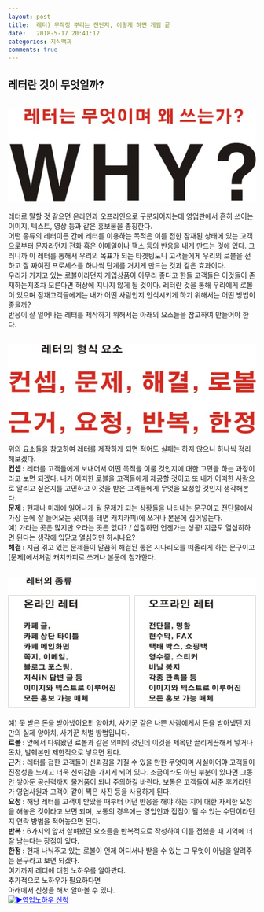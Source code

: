 ```yaml
---
layout: post
title:  레터) 무작정 뿌리는 전단지, 이렇게 하면 게임 끝
date:   2018-5-17 20:41:12
categories: 지식백과
comments: true
---
```




<h2>레터란 것이 무엇일까?</h2>

<br><img class="image" src="/images/1rdthrth.png" alt=""/><br>



<p>레터로 말할 것 같으면 온라인과 오프라인으로 구분되어지는데 영업판에서 흔히 쓰이는 이미지, 텍스트, 영상 등과 같은 홍보물을 총칭한다.<br>어떤 종류의 레터이든 간에 레터를 이용하는 목적은 이를 접한 잠재된 상태에 있는 고객으로부터 문자라던지 전화 혹은 이메일이나 팩스 등의 반응을 내게 만드는 것에 있다. 그러니까 이 레터를 통해서 우리의 목표가 되는 타겟팅도니 고객들에게 우리의 로볼을 전하고 잘 짜여진 프로세스를 하나씩 단계를 거치게 만드는 것과 같은 효과이다.<br>우리가 가지고 있는 로볼이라던지 개입상품이 아무리 좋다고 한들 고객들은 이것들이 존재하는지조차 모른다면 허상에 지나지 않게 될 것이다. 레터란 것을 통해 우리에게 로볼이 있으며 잠재고객들에게는 내가 어떤 사람인지 인식시키게 하기 위해서는 어떤 방법이 좋을까?<br>반응이 잘 일어나는 레터를 제작하기 위해서는 아래의 요소들을 참고하여 만들어야 한다.



<br><img class="image" src="/images/2gfhfdhd.png" alt=""/><br>

위의 요소들을 참고하여 레터를 제작하게 되면 적어도 실패는 하지 않으니 하나씩 정리해보겠다.<br><strong>컨셉 :</strong> 레터를 고객들에게 보내어서 어떤 목적을 이룰 것인지에 대한 고민을 하는 과정이라고 보면 되겠다. 내가 어떠한 로볼을 고객들에게 제공할 것이고 또 내가 어떠한 사람으로 알리고 싶은지를 고민하고 이것을 받은 고객들에게 무엇을 요청할 것인지 생각해본다.<br><strong>문제 :</strong> 현재나 미래에 일어나게 될 문제가 되는 상황들을 나타내는 문구이고 전단물에서 가장 눈에 잘 들어오는 곳(이를 테면 캐치카피)에 쓰거나 본문에 집어넣는다.<br>예) 가라는 곳은 많지만 오라는 곳은 없다? / 삽질하면 언젠가는 성공! 지금도 열심히하면 된다는 생각에 입닫고 열심히만 하시나요?<br><strong>해결 :</strong> 지금 겪고 있는 문제들이 말끔히 해결된 좋은 시나리오를 떠올리게 하는 문구이고 [문제]에서처럼 캐치카피로 쓰거나 본문에 첨가한다.


<br><img class="image" src="/images/3thfdtdr.png" alt=""/><br>

예) 못 받은 돈을 받아냈어요!!! 양아치, 사기꾼 같은 나쁜 사람에게서 돈을 받아냈던 저만의 실제 양아치, 사기꾼 처벌 방법입니다.<br><strong>로볼 :</strong> 앞에서 다뤄왔던 로볼과 같은 의미의 것인데 이것을 제목만 끌리게끔해서 넣거나 목차, 발췌본만 제한적으로 넣으면 된다.<br><strong>근거 :</strong> 레터를 접한 고객들이 신뢰감을 가질 수 있을 만한 무엇이며 사실이어야 고객들이 진정성을 느끼고 더욱 신뢰감을 가지게 되어 있다. 조금이라도 아닌 부분이 있다면 그동안 쌓아둔 공신력까지 물거품이 되니 주의하길 바란다. 보통은 고객들이 써준 후기라던가 영업사원과 고객이 같이 찍은 사진 등을 사용하게 된다.<br><strong>요청 :</strong> 해당 레터를 고객이 받았을 때부터 어떤 반응을 해야 하는 지에 대한 자세한 요청을 해놓은 것이라고 보면 되며, 보통의 경우에는 영업인과 접점이 될 수 있는 수단이라던지 연락 방법을 적어놓으면 된다.<br><strong>반복 :</strong> 6가지의 앞서 살펴봤던 요소들을 반복적으로 작성하여 이를 접했을 때 기억에 더 잘 남는다는 장점이 있다.<br><strong>한정 :</strong> 현재 나눠주고 있는 로볼이 언제 어디서나 받을 수 있는 그 무엇이 아님을 알려주는 문구라고 보면 되겠다.<br>여기까지 레터에 대한 노하우를 알아봤다.<br>추가적으로 노하우가 필요하다면<br> 아래에서 신청을 해서 알아볼 수 있다.<br><span style="color: rgb(0, 0, 255);"><a style="color: rgb(0, 0, 255);" href="https://www.leeseungju.com/auto-sales-process"><img class="emoji" draggable="false" alt="▶" src="https://s.w.org/images/core/emoji/11/svg/25b6.svg"><u>영업노하우 신청</u></a></span><br></p>